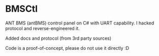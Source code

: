 # BMSCtl
ANT BMS (antBMS) control panel on C# with UART capability. I hacked protocol and reverse-engineered it. 

Added docs and protocol (from 3rd party sources)

Code is a proof-of-concept, please do not use it directly :D
